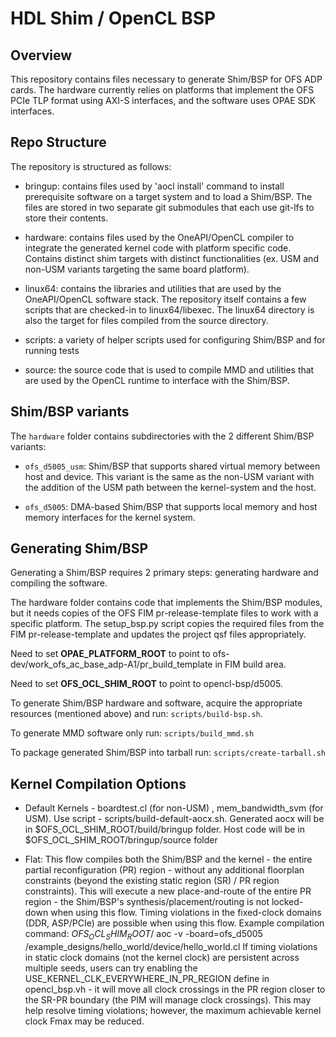 # HDL Shim / OpenCL BSP

## Overview
This repository contains files necessary to generate Shim/BSP for OFS ADP cards.
The hardware currently relies on platforms that implement the OFS PCIe TLP
format using AXI-S interfaces, and the software uses OPAE SDK interfaces.

## Repo Structure

The repository is structured as follows:

* bringup: contains files used by 'aocl install' command to install prerequisite
software on a target system and to load a Shim/BSP.  The files are stored in two
separate git submodules that each use git-lfs to store their contents.

* hardware: contains files used by the OneAPI/OpenCL compiler to integrate the 
generated kernel code with platform specific code.  Contains distinct shim 
targets with distinct functionalities (ex. USM and non-USM variants targeting
the same board platform).

* linux64: contains the libraries and utilities that are used by the OneAPI/OpenCL
software stack. The repository itself contains a few scripts that are checked-in
to linux64/libexec. The linux64 directory is also the target for files compiled
from the source directory.

* scripts: a variety of helper scripts used for configuring Shim/BSP and for 
running tests

* source: the source code that is used to compile MMD and utilities that are
used by the OpenCL runtime to interface with the Shim/BSP.

## Shim/BSP variants

The `hardware` folder contains subdirectories with the 2 different Shim/BSP variants:

* `ofs_d5005_usm`: Shim/BSP that supports shared virtual memory between host and device. This 
variant is the same as the non-USM variant with the addition of the USM path between 
the kernel-system and the host.

* `ofs_d5005`:  DMA-based Shim/BSP that supports local memory and host memory interfaces for the 
kernel system.

## Generating Shim/BSP

Generating a Shim/BSP requires 2 primary steps: generating hardware and compiling
the software.

The hardware folder contains code that implements the Shim/BSP modules, but it needs
copies of the OFS FIM pr-release-template files to work with a specific platform. 
The setup_bsp.py script copies the required files from the FIM pr-release-template
and updates the project qsf files appropriately.

Need to set **OPAE_PLATFORM_ROOT** to point to ofs-dev/work_ofs_ac_base_adp-A1/pr_build_template in FIM build area.

Need to set **OFS_OCL_SHIM_ROOT** to point to opencl-bsp/d5005.

To generate Shim/BSP hardware and software, acquire the appropriate resources (mentioned above) and run: `scripts/build-bsp.sh`.

To generate MMD software only run: `scripts/build_mmd.sh`

To package generated Shim/BSP into tarball run: `scripts/create-tarball.sh`

## Kernel Compilation Options

* Default Kernels - boardtest.cl (for non-USM) , mem_bandwidth_svm (for USM).
  Use script - scripts/build-default-aocx.sh.
  Generated aocx will be in $OFS_OCL_SHIM_ROOT/build/bringup folder.
  Host code will be in $OFS_OCL_SHIM_ROOT/bringup/source folder

* Flat: This flow compiles both the Shim/BSP and the kernel - the entire
  partial reconfiguration (PR) region - without any additional floorplan
  constraints (beyond the existing static region (SR) / PR region constraints).
  This will execute a new place-and-route of the entire PR region - the
  Shim/BSP's synthesis/placement/routing is not locked-down when using this flow.
  Timing violations in the fixed-clock domains (DDR, ASP/PCIe) are possible
  when using this flow.  Example compilation command:
  $OFS_OCL_SHIM_ROOT/$ aoc -v -board=ofs_d5005
  <path to example designs>/example_designs/hello_world/device/hello_world.cl
  If timing violations in static clock domains (not the kernel clock) are persistent
  across multiple seeds, users can try enabling the 
  USE_KERNEL_CLK_EVERYWHERE_IN_PR_REGION define in opencl_bsp.vh - it will move all clock 
  crossings in the PR region closer to the SR-PR boundary (the PIM will manage 
  clock crossings). This may help resolve timing violations; however, the maximum achievable
  kernel clock Fmax may be reduced.
